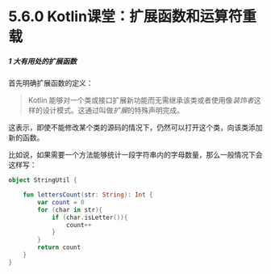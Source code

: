 # 5.6.0 Kotlin课堂：扩展函数和运算符重载

##### 1 大有用处的扩展函数

首先明确扩展函数的定义：

> Kotlin 能够对一个类或接口扩展新功能而无需继承该类或者使用像*装饰者*这样的设计模式。这通过叫做*扩展*的特殊声明完成。

这表示，即使不能修改某个类的源码的情况下，仍然可以打开这个类，向该类添加新的函数。

比如说，如果需要一个方法能够统计一段字符串内的字母数量，那么一般情况下会这样写：

```kotlin
object StringUtil {

    fun lettersCount(str: String): Int {
        var count = 0
        for (char in str){
            if (char.isLetter()){
                count++
            }
        }
        return count
    }
}
```
